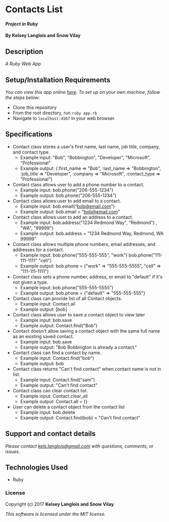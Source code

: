 # Contacts List

#### _Project in Ruby_

#### By Kelsey Langlois and Snow Vilay

## Description

_A Ruby Web App_

## Setup/Installation Requirements

_You can view this app online [here](https://mighty-stream-71763.herokuapp.com/). To set up on your own machine, follow the steps below:_

* Clone this repository
* From the root directory, run ```ruby app.rb```
* Navigate to ```localhost:4567``` in your web browser.

## Specifications

* Contact class stores a user's first name, last name, job title, company, and contact type.
  * Example input: "Bob", "Bobbington", "Developer", "Microsoft", "Professional"
  * Example output: {:first_name => "Bob", :last_name => "Bobbington", :job_title => "Developer", :company => "Microsoft", :contact_type => "Professional"}
* Contact class allows user to add a phone number to a contact.
  * Example input: bob.phone("206-555-1234")
  * Example output: bob.phone("206-555-1234")
* Contact class allows user to add email to a contact.
  * Example input: bob.email("bob@email.com")
  * Example output: bob.email = "bob@email.com"
* Contact class allows user to add an address to a contact.
  * Example input: bob.address("1234 Redmond Way", "Redmond")
, "WA", "99999")
  * Example output: bob.address = "1234 Redmond Way, Redmond, WA 99999"
* Contact class allows multiple phone numbers, email addresses, and addresses for a contact.
  * Example input: bob.phone("555-555-555", "work") bob.phone("111-111-1111" "cell")
  * Example output: bob.phone = {"work" => "555-555-5555", "cell" => "111-111-1111"}
* Contact class sets a phone number, address, or email to "default" if it's not given a type.
  * Example input: bob.phone("555-555-5555")
  * Example output: bob.phone = {"default" => "555-555-555"}
* Contact class can provide list of all Contact objects.
  * Example input: Contact.all
  * Example output: [bob]
* Contact class allows user to save a contact object to view later
  * Example input: bob.save
  * Example output: Contact.find("Bob")
* Contact doesn't allow saving a contact object with the same full name as an existing saved contact.
  * Example input: bob.save
  * Example output: "Bob Bobbington is already a contact."
* Contact class can find a contact by name.
  * Example input: Contact.find("bob")
  * Example output: bob
* Contact class returns "Can't find contact" when contact name is not in list.
  * Example input: Contact.find("sam")
  * Example output: "Can't find contact"
* Contact class can clear contact list.
  * Example input: Contact.clear_all
  * Example output: Contact.all = {}
* User can delete a contact object from the contact list
  * Example input: bob.delete
  * Example output: Contact.find(bob) = "Can't find contact"

## Support and contact details

_Please contact [kels.langlois@gmail.com](mailto:kels.langlois@gmail.com) with questions, comments, or issues._

## Technologies Used

* Ruby

### License

Copyright (c) 2017 **Kelsey Langlois and Snow Vilay**

*This software is licensed under the MIT license.*
